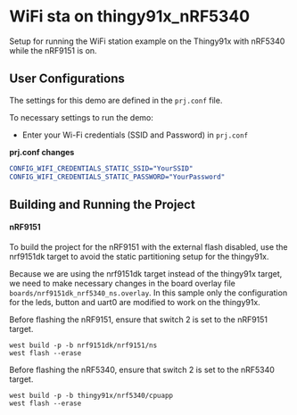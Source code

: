 # WiFi sta on thingy91x_nRF5340
Setup for running the WiFi station example on the Thingy91x with nRF5340 while the nRF9151 is on.

## User Configurations
The settings for this demo are defined in the `prj.conf` file.

To necessary settings to run the demo:
- Enter your Wi-Fi credentials (SSID and Password) in `prj.conf`


**prj.conf changes**
```Cmake
CONFIG_WIFI_CREDENTIALS_STATIC_SSID="YourSSID"
CONFIG_WIFI_CREDENTIALS_STATIC_PASSWORD="YourPassword"
```

## Building and Running the Project
#### nRF9151
To build the project for the nRF9151 with the external flash disabled, use the nrf9151dk target to avoid the static partitioning setup for the thingy91x.

Because we are using the nrf9151dk target instead of the thingy91x target, we need to make necessary changes in the board overlay file `boards/nrf9151dk_nrf5340_ns.overlay`. In this sample only the configuration for the leds, button and uart0 are modified to work on the thingy91x.

Before flashing the nRF9151, ensure that switch 2 is set to the nRF9151 target.
```
west build -p -b nrf9151dk/nrf9151/ns
west flash --erase
```


Before flashing the nRF5340, ensure that switch 2 is set to the nRF5340 target.
```
west build -p -b thingy91x/nrf5340/cpuapp
west flash --erase
```